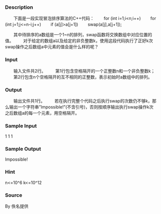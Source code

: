 
### Description
　　下面是一段实现冒泡排序算法的C++代码：
　　for (int i=1;i<n;i++)
　　for (int j=1;j<=n-i;j++)
　　if (a[j]>a[j+1])
　　swap(a[j],a[j+1]);

　　其中待排序的a数组是一个1~n的排列，swap函数将交换数组中对应位置的值。
　　对于给定的数组a以及给定的非负整数k，使用这段代码执行了正好k次swap操作之后数组a中元素的值会是什么样的呢？

### Input
　　输入文件共2行。
　　第1行包含空格隔开的一个正整数n和一个非负整数k；
　　第2行包含n个空格隔开的互不相同的正整数，表示初始时a数组中的排列。

### Output
　　输出文件共1行。
　　若在执行完整个代码之后执行swap的次数仍不够k，那么输出一个字符串”Impossible!”(不含引号)，否则按顺序输出执行swap操作k次之后数组a的每一个元素，用空格隔开。

### Sample Input
1 1
1

### Sample Output
Impossible!


### Hint
n<=10^6
k<=10^12

### Source
By 佚名提供